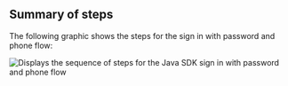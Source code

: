 ## Summary of steps

The following graphic shows the steps for the sign in with password and phone flow:

<div class="common-image-format">

![Displays the sequence of steps for the Java SDK sign in with password and phone flow](/img/oie-embedded-sdk/oie-embedded-sdk-use-case-sign-in-pwd-phone-seq-1-java.png)

</div>
